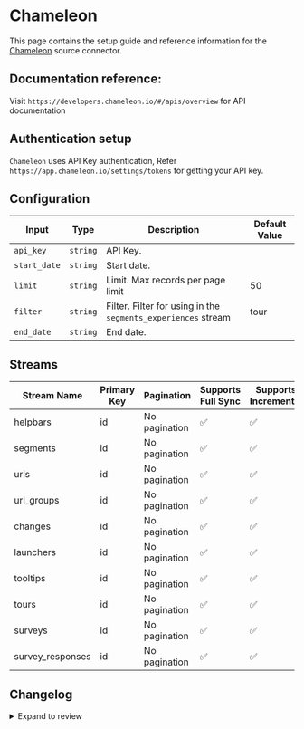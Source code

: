 # Chameleon
This page contains the setup guide and reference information for the [Chameleon](https://app.chameleon.io/) source connector.

## Documentation reference:
Visit `https://developers.chameleon.io/#/apis/overview` for API documentation

## Authentication setup
`Chameleon` uses API Key authentication,
Refer `https://app.chameleon.io/settings/tokens` for getting your API key.


## Configuration

| Input | Type | Description | Default Value |
|-------|------|-------------|---------------|
| `api_key` | `string` | API Key.  |  |
| `start_date` | `string` | Start date.  |  |
| `limit` | `string` | Limit. Max records per page limit | 50 |
| `filter` | `string` | Filter. Filter for using in the `segments_experiences` stream | tour |
| `end_date` | `string` | End date.  |  |

## Streams
| Stream Name | Primary Key | Pagination | Supports Full Sync | Supports Incremental |
|-------------|-------------|------------|---------------------|----------------------|
| helpbars | id | No pagination | ✅ |  ✅  |
| segments | id | No pagination | ✅ |  ✅  |
| urls | id | No pagination | ✅ |  ✅  |
| url_groups | id | No pagination | ✅ |  ✅  |
| changes | id | No pagination | ✅ |  ✅ |
| launchers | id | No pagination | ✅ |  ✅  |
| tooltips | id | No pagination | ✅ |  ✅  |
| tours | id | No pagination | ✅ |  ✅  |
| surveys | id | No pagination | ✅ |  ✅  |
| survey_responses | id | No pagination | ✅ |  ✅  |

## Changelog

<details>
  <summary>Expand to review</summary>

| Version          | Date       | Pull Request | Subject        |
|------------------|------------|--------------|----------------|
| 0.1.31 | 2025-09-02 | [65863](https://github.com/airbytehq/airbyte/pull/65863) | Update dependencies |
| 0.1.30 | 2025-08-23 | [65307](https://github.com/airbytehq/airbyte/pull/65307) | Update dependencies |
| 0.1.29 | 2025-08-09 | [64787](https://github.com/airbytehq/airbyte/pull/64787) | Update dependencies |
| 0.1.28 | 2025-08-02 | [64383](https://github.com/airbytehq/airbyte/pull/64383) | Update dependencies |
| 0.1.27 | 2025-07-26 | [64030](https://github.com/airbytehq/airbyte/pull/64030) | Update dependencies |
| 0.1.26 | 2025-07-19 | [63584](https://github.com/airbytehq/airbyte/pull/63584) | Update dependencies |
| 0.1.25 | 2025-07-12 | [62983](https://github.com/airbytehq/airbyte/pull/62983) | Update dependencies |
| 0.1.24 | 2025-06-15 | [60704](https://github.com/airbytehq/airbyte/pull/60704) | Update dependencies |
| 0.1.23 | 2025-05-10 | [59793](https://github.com/airbytehq/airbyte/pull/59793) | Update dependencies |
| 0.1.22 | 2025-05-03 | [59342](https://github.com/airbytehq/airbyte/pull/59342) | Update dependencies |
| 0.1.21 | 2025-04-26 | [58691](https://github.com/airbytehq/airbyte/pull/58691) | Update dependencies |
| 0.1.20 | 2025-04-19 | [58233](https://github.com/airbytehq/airbyte/pull/58233) | Update dependencies |
| 0.1.19 | 2025-04-12 | [57597](https://github.com/airbytehq/airbyte/pull/57597) | Update dependencies |
| 0.1.18 | 2025-04-05 | [57140](https://github.com/airbytehq/airbyte/pull/57140) | Update dependencies |
| 0.1.17 | 2025-03-29 | [56561](https://github.com/airbytehq/airbyte/pull/56561) | Update dependencies |
| 0.1.16 | 2025-03-22 | [56115](https://github.com/airbytehq/airbyte/pull/56115) | Update dependencies |
| 0.1.15 | 2025-03-08 | [55378](https://github.com/airbytehq/airbyte/pull/55378) | Update dependencies |
| 0.1.14 | 2025-03-01 | [54844](https://github.com/airbytehq/airbyte/pull/54844) | Update dependencies |
| 0.1.13 | 2025-02-22 | [54240](https://github.com/airbytehq/airbyte/pull/54240) | Update dependencies |
| 0.1.12 | 2025-02-15 | [53904](https://github.com/airbytehq/airbyte/pull/53904) | Update dependencies |
| 0.1.11 | 2025-02-08 | [53395](https://github.com/airbytehq/airbyte/pull/53395) | Update dependencies |
| 0.1.10 | 2025-02-01 | [52950](https://github.com/airbytehq/airbyte/pull/52950) | Update dependencies |
| 0.1.9 | 2025-01-25 | [52157](https://github.com/airbytehq/airbyte/pull/52157) | Update dependencies |
| 0.1.8 | 2025-01-18 | [51772](https://github.com/airbytehq/airbyte/pull/51772) | Update dependencies |
| 0.1.7 | 2025-01-11 | [51255](https://github.com/airbytehq/airbyte/pull/51255) | Update dependencies |
| 0.1.6 | 2024-12-28 | [50450](https://github.com/airbytehq/airbyte/pull/50450) | Update dependencies |
| 0.1.5 | 2024-12-21 | [50165](https://github.com/airbytehq/airbyte/pull/50165) | Update dependencies |
| 0.1.4 | 2024-12-14 | [49577](https://github.com/airbytehq/airbyte/pull/49577) | Update dependencies |
| 0.1.3 | 2024-12-12 | [49018](https://github.com/airbytehq/airbyte/pull/49018) | Update dependencies |
| 0.1.2 | 2024-11-04 | [48250](https://github.com/airbytehq/airbyte/pull/48250) | Update dependencies |
| 0.1.1 | 2024-10-29 | [47822](https://github.com/airbytehq/airbyte/pull/47822) | Update dependencies |
| 0.1.0 | 2024-09-29 | [46248](https://github.com/airbytehq/airbyte/pull/46248) | Fix survey_responses stream schema and icon |
| 0.0.2 | 2024-09-21 | [45708](https://github.com/airbytehq/airbyte/pull/45708) | Make end date optional |
| 0.0.1 | 2024-09-18 | [45658](https://github.com/airbytehq/airbyte/pull/45658) | Initial release by [@btkcodedev](https://github.com/btkcodedev) via Connector Builder |

</details>
